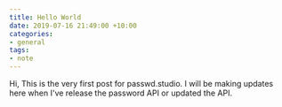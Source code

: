 ```yaml
---
title: Hello World
date: 2019-07-16 21:49:00 +10:00
categories:
- general
tags:
- note
---
```


Hi, This is the very first post for passwd.studio. 
I will be making updates here when I've release the password API or updated the API.